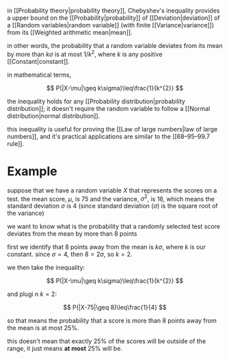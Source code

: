 in [[Probability theory|probability theory]], Chebyshev's inequality provides a upper bound on the [[Probability|probability]] of [[Deviation|deviation]] of a [[Random variables|random variable]] (with finite [[Variance|variance]]) from its [[Weighted arithmetic mean|mean]].

in other words, the probability that a random variable deviates from its mean by more than $k\sigma$ is at most ${1}/{k^{2}}$, where $k$ is any positive [[Constant|constant]].

in mathematical terms,

$$
P(|X-\mu|\geq k\sigma)\leq\frac{1}{k^{2}}
$$

the inequality holds for any [[Probability distribution|probability distribution]]; it doesn't require the random variable to follow a [[Normal distribution|normal distribution]].

this inequality is useful for proving the [[Law of large numbers|law of large numbers]], and it's practical applications are similar to the [[68–95–99.7 rule]].

# Example

suppose that we have a random variable $X$ that represents the scores on a test. the mean score, $\mu$, is 75 and the variance, $\sigma^{2}$, is 16, which means the standard deviation $\sigma$ is 4 (since standard deviation ($\sigma$) is the square root of the variance)

we want to know what is the probability that a randomly selected test score deviates from the mean by more than 8 points

first we identify that 8 points away from the mean is $k\sigma$, where $k$ is our constant. since $\sigma=4$, then $8=2\sigma$, so $k=2$.

we then take the inequality:

$$
P(|X-\mu|\geq k\sigma)\leq\frac{1}{k^{2}}
$$

and plugi n $k=2$:

$$
P(|X-75|\geq 8)\leq\frac{1}{4}
$$

so that means the probability that a score is more than 8 points away from the mean is at most 25%.

this doesn't mean that exactly 25% of the scores will be outside of the range, it just means **at most** 25% will be.


